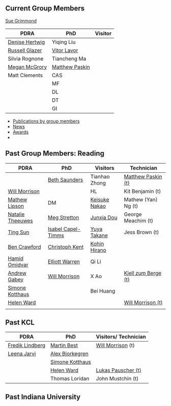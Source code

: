 ## Current Group Members

[Sue Grimmond](https://suegrimmond.github.io/Sue)

| PDRA | PhD |Visitor |
|---|--|--|
| [Denise Hertwig](https://orcid.org/0000-0002-2483-2675) | Yiqing Liu |
| [Russell Glazer](https://orcid.org/0000-0002-1002-1628) | [Vitor Lavor](https://orcid.org/0000-0001-9346-7694) |
| Silvia Rognone | Tiancheng Ma |
| [Megan McGrory](https://orcid.org/0000-0003-1016-5573) | [Matthew Paskin](https://orcid.org/0009-0007-1782-7150) |
| Matt Clements | CAS|
| | MF |
|| DL |
|| DT |
|| GI |


- [Publications by group members](https://suegrimmond.github.io/Publications)
- [News](https://suegrimmond.github.io/News)
- [Awards](https://suegrimmond.github.io/Awards)
- 

## Past Group Members: Reading

| PDRA | PhD | Visitors | Technician |
|---|--| --|--|
|| [Beth Saunders](https://orcid.org/0000-0002-2788-6134)  | Tianhao Zhong |[Matthew Paskin (t)](https://orcid.org/0009-0007-1782-7150) |
| [Will Morrison](https://orcid.org/0000-0003-1568-8226) | | HL|Kit Benjamin (t) |
| [Mathew Lipson](https://www.researchgate.net/profile/Mathew-Lipson)  | DM|  [Keisuke Nakao](https://orcid.org/0000-0002-5260-1110) | Mathew (Yan) Ng (t) |
| [Natalie Theeuwes](https://orcid.org/0000-0002-9277-8551)| [Meg Stretton](https://orcid.org/0000-0002-1444-5735)| [Junxia Dou](https://orcid.org/0000-0003-0082-8681) |George Meachim (t)
| [Ting Sun](https://orcid.org/0000-0002-2486-6146) | [Isabel Capel-Timms](https://orcid.org/0000-0002-2486-6146)  |[Yuya Takane](https://orcid.org/0000-0002-6259-2748) |Jess Brown (t) |
| [Ben Crawford](https://orcid.org/0000-0003-3820-7982) | [Christoph Kent](https://orcid.org/0000-0002-6323-3691) |  [Kohin Hirano](https://orcid.org/0000-0002-5722-414X) 
| [Hamid Omidvar](https://orcid.org/0000-0001-8124-7264) | [Elliott Warren](https://orcid.org/0000-0003-2757-7937) | Qi Li
| [Andrew Gabey](https://orcid.org/0000-0002-3104-2989) | [Will Morrison](https://orcid.org/0000-0003-1568-8226)| X Ao |[Kjell zum Berge (t)](https://orcid.org/0000-0002-7410-7121)|
| [Simone Kotthaus](https://orcid.org/0000-0002-4051-0705) | | Bei Huang 
| [Helen Ward](https://orcid.org/0000-0001-8881-185X) |  | | [Will Morrison (t)](https://orcid.org/0000-0003-1568-8226)|
| | | 


## Past KCL

| PDRA | PhD | Visitors/ Technician |
|---|--| --|
| [Fredik Lindberg](https://orcid.org/0000-0002-9648-4542)  | [Martin Best](https://orcid.org/0000-0003-4468-876X) | [Will Morrison](https://orcid.org/0000-0003-1568-8226) (t) |
| [Leena Jarvi](https://orcid.org/0000-0002-5224-3448) | [Alex Bjorkegren](https://www.researchgate.net/profile/Alex_Bjorkegren) | |
| | [Simone Kotthaus](https://orcid.org/0000-0002-4051-0705) | |
| |[Helen Ward](https://orcid.org/0000-0001-8881-185X) |  [Lukas Pauscher (t)](https://orcid.org/0000-0003-3096-5674) |
| | Thomas Loridan | John Mustchin (t) |

## Past Indiana University
